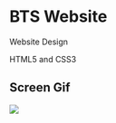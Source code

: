 <h1> BTS Website </h1>

</h2> Website Design </h2>

HTML5 and CSS3

<h2> Screen Gif </h2>

![](bts.gif)



